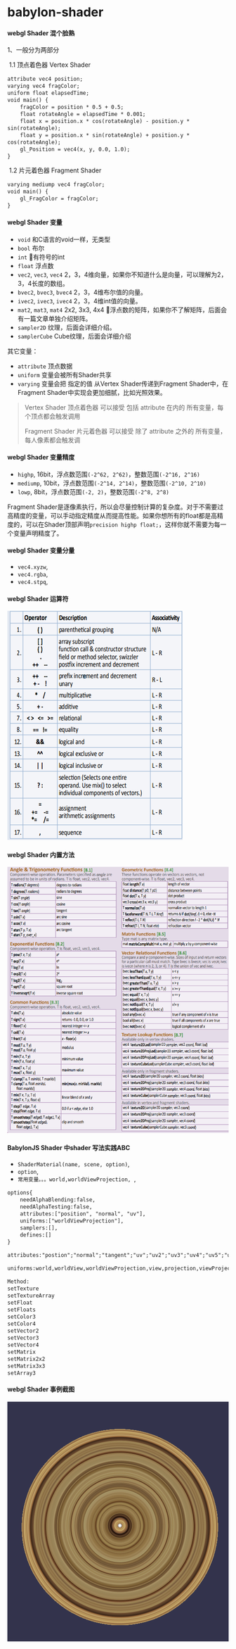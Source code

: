 # babylon-shader

#### webgl Shader 混个脸熟


1、一般分为两部分

​	1.1 顶点着色器  Vertex Shader

```
attribute vec4 position;
varying vec4 fragColor;
uniform float elapsedTime;
void main() {
    fragColor = position * 0.5 + 0.5;
    float rotateAngle = elapsedTime * 0.001;
    float x = position.x * cos(rotateAngle) - position.y * sin(rotateAngle);
    float y = position.x * sin(rotateAngle) + position.y * cos(rotateAngle);
    gl_Position = vec4(x, y, 0.0, 1.0);
}
```

​	1.2 片元着色器  Fragment Shader

```
varying mediump vec4 fragColor;
void main() {
    gl_FragColor = fragColor;
}
```

#### webgl Shader 变量

- `void` 和C语言的void一样，无类型
- `bool` 布尔
- `int` 有符号的int
- `float` 浮点数
- `vec2`, `vec3`, `vec4` 2，3，4维向量，如果你不知道什么是向量，可以理解为2，3，4长度的数组。
- `bvec2`, `bvec3`, `bvec4` 2，3，4维布尔值的向量。
- `ivec2`, `ivec3`, `ivec4` 2，3，4维int值的向量。
- `mat2`, `mat3`, `mat4` 2x2, 3x3, 4x4 浮点数的矩阵，如果你不了解矩阵，后面会有一篇文章单独介绍矩阵。
- `sampler2D` 纹理，后面会详细介绍。
- `samplerCube` Cube纹理，后面会详细介绍

其它变量：

- `attribute` 顶点数据
- `uniform` 变量会被所有Shader共享
- `varying` 变量会把 指定的值 从Vertex Shader传递到Fragment Shader中，在Fragment Shader中实现会更加细腻，比如光照效果。



> Vertex Shader 顶点着色器 可以接受 包括 attribute 在内的 所有变量，每个顶点都会触发调用
>
> Fragment Shader 片元着色器 可以接受 除了 attribute 之外的 所有变量，每人像素都会触发调



#### webgl Shader 变量精度

- `highp`, 16bit，浮点数范围`(-2^62, 2^62)`，整数范围`(-2^16, 2^16)`
- `mediump`, 10bit，浮点数范围`(-2^14, 2^14)`，整数范围`(-2^10, 2^10)`
- `lowp`, 8bit，浮点数范围`(-2, 2)`，整数范围`(-2^8, 2^8)` 

Fragment Shader是逐像素执行，所以会尽量控制计算的复杂度。对于不需要过高精度的变量，可以手动指定精度从而提高性能。如果你想所有的float都是高精度的，可以在Shader顶部声明`precision highp float;`，这样你就不需要为每一个变量声明精度了。



#### webgl Shader 变量分量

- `vec4.xyzw`, 
- `vec4.rgba`, 
- `vec4.stpq`,  



#### webgl Shader 运算符

![](screenshots/2949750-6cde500bba3b3b91.png)



#### webgl Shader 内置方法

![](screenshots/2949750-2c48a2d2459d5524.png)



#### BabylonJS Shader 中shader 写法实践ABC

- `ShaderMaterial(name, scene, option)`, 
- `option`, 
- `常用变量。。。world,worldViewProjection, `, 

```
options{
	needAlphaBlending:false,
	needAlphaTesting:false,
	attributes:["position", "normal", "uv"],
	uniforms:["worldViewProjection"],
	samplers:[],
	defines:[]
}
```

```
attributes:"postion";"normal";"tangent";"uv";"uv2";"uv3";"uv4";"uv5";"uv6"
```

```
uniforms:world,worldView,worldViewProjection,view,projection,viewProjection
```

```
Method:
setTexture
setTextureArray
setFloat
setFloats
setColor3
setColor4
setVector2
setVector3
setVector4
setMatrix
setMatrix2x2
setMatrix3x3
setArray3
```


#### webgl Shader 事例截图

![](screenshots/earthring.png)


